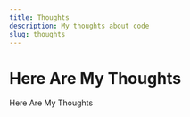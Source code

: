 ```yaml
---
title: Thoughts
description: My thoughts about code
slug: thoughts
---
```


# Here Are My Thoughts

Here Are My Thoughts
